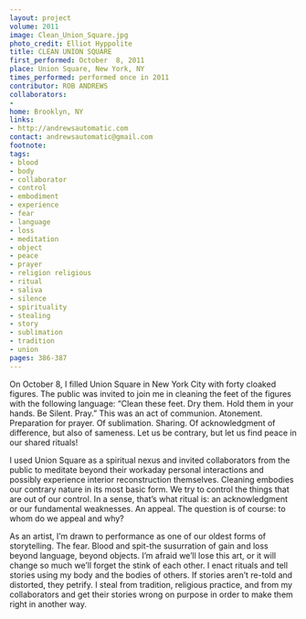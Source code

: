 ```yaml
---
layout: project
volume: 2011
image: Clean_Union_Square.jpg
photo_credit: Elliot Hyppolite
title: CLEAN UNION SQUARE
first_performed: October  8, 2011
place: Union Square, New York, NY
times_performed: performed once in 2011
contributor: ROB ANDREWS
collaborators:
- 
home: Brooklyn, NY
links:
- http://andrewsautomatic.com
contact: andrewsautomatic@gmail.com
footnote: 
tags:
- blood
- body
- collaborator
- control
- embodiment
- experience
- fear
- language
- loss
- meditation
- object
- peace
- prayer
- religion religious
- ritual
- saliva
- silence
- spirituality
- stealing
- story
- sublimation
- tradition
- union
pages: 386-387
---
```


On October 8, I filled Union Square in New York City with forty cloaked figures. The public was invited to join me in cleaning the feet of the figures with the following language: “Clean these feet. Dry them. Hold them in your hands. Be Silent. Pray.” This was an act of communion. Atonement. Preparation for prayer. Of sublimation. Sharing. Of acknowledgment of difference, but also of sameness. Let us be contrary, but let us find peace in our shared rituals!

I used Union Square as a spiritual nexus and invited collaborators from the public to meditate beyond their workaday personal interactions and possibly experience interior reconstruction themselves. Cleaning embodies our contrary nature in its most basic form. We try to control the things that are out of our control. In a sense, that’s what ritual is: an acknowledgment or our fundamental weaknesses. An appeal. The question is of course: to whom do we appeal and why?

As an artist, I’m drawn to performance as one of our oldest forms of storytelling. The fear. Blood and spit-the susurration of gain and loss beyond language, beyond objects. I’m afraid we’ll lose this art, or it will change so much we’ll forget the stink of each other. I enact rituals and tell stories using my body and the bodies of others. If stories aren’t re-told and distorted, they petrify. I steal from tradition, religious practice, and from my collaborators and get their stories wrong on purpose in order to make them right in another way.
